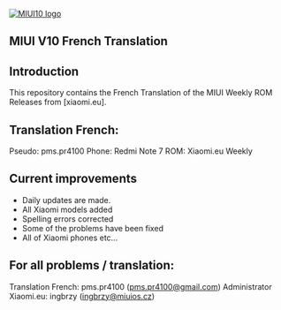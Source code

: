 [![MIUI10 logo](https://i.imgur.com/s5PsCYM.png)](https://xiaomi.eu/)

## MIUI V10 French Translation

## Introduction

This repository contains the French Translation of the MIUI Weekly ROM Releases from [xiaomi.eu].

## Translation French:
Pseudo: pms.pr4100
Phone: Redmi Note 7
ROM: Xiaomi.eu Weekly

## Current improvements

* Daily updates are made.
* All Xiaomi models added
* Spelling errors corrected
* Some of the problems have been fixed
* All of Xiaomi phones etc...

## For all problems / translation:
Translation French: pms.pr4100 (pms.pr4100@gmail.com)
Administrator Xiaomi.eu: ingbrzy (ingbrzy@miuios.cz)
